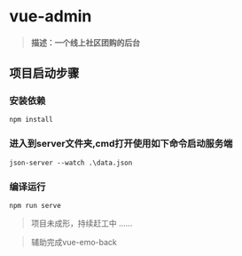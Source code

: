 # vue-admin
>#### 描述：一个线上社区团购的后台
## 项目启动步骤
### 安装依赖
```
npm install
```
### 进入到server文件夹,cmd打开使用如下命令启动服务端
```
json-server --watch .\data.json
```
### 编译运行
```
npm run serve
```
>项目未成形，持续赶工中 ......

> 辅助完成vue-emo-back